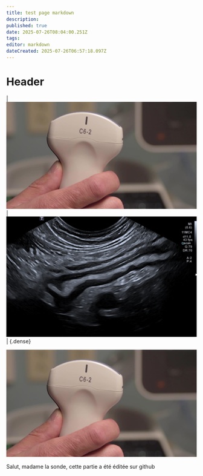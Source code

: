 ```yaml
---
title: test page markdown
description: 
published: true
date: 2025-07-26T08:04:00.251Z
tags: 
editor: markdown
dateCreated: 2025-07-26T06:57:18.097Z
---
```


# Header


|![image.jpg](/image.jpg)|![iléïte.jpg](/iléïte.jpg)|
{.dense}

![image.jpg](/image.jpg) 

Salut, madame la sonde,
cette partie a été éditée sur github

